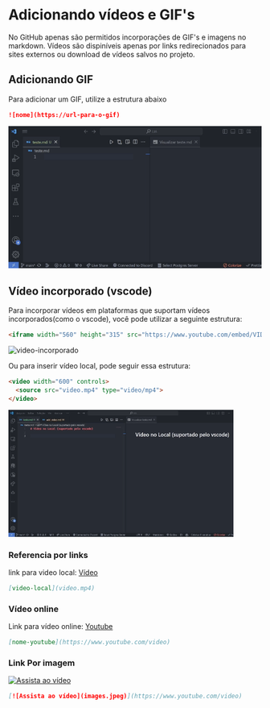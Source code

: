 # Adicionando vídeos e GIF's
No GitHub apenas são permitidos incorporações de GIF's e imagens no markdown. Vídeos são dispiníveis apenas por links redirecionados para sites externos ou download de vídeos salvos no projeto.

## Adicionando GIF
Para adicionar um GIF, utilize a estrutura abaixo

```markdown
![nome](https://url-para-o-gif)
```
![GIF](add_gif.gif)


## Vídeo incorporado (vscode)
Para incorporar vídeos em plataformas que suportam vídeos incorporados(como o vscode), você pode utilizar a seguinte estrutura:
```html
<iframe width="560" height="315" src="https://www.youtube.com/embed/VIDEO_ID" frameborder="0" allow="accelerometer; autoplay; clipboard-write; encrypted-media; gyroscope; picture-in-picture" allowfullscreen></iframe>
```

![video-incorporado](add_video_yt.gif)


Ou para inserir vídeo local, pode seguir essa estrutura:

```html
<video width="600" controls>
  <source src="video.mp4" type="video/mp4">
</video>
```

![video-local](add_video_local.gif)
### Referencia por links
link para video local:
[Vídeo](video.mp4)
```markdown
[video-local](video.mp4)
```

### Vídeo online
Link para vídeo online:
[Youtube](https://www.youtube.com/watch?v=tO01J-M3g0U)
```markdown
[nome-youtube](https://www.youtube.com/video)
```
### Link Por imagem
[![Assista ao vídeo](images.jpeg)](https://www.youtube.com/watch?v=tO01J-M3g0U)
```markdown
[![Assista ao vídeo](images.jpeg)](https://www.youtube.com/video)
```